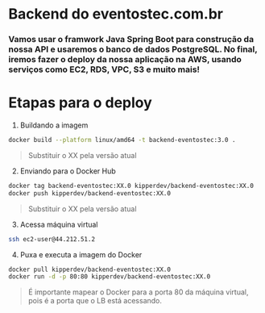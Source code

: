 #  Backend do eventostec.com.br

###  Vamos usar o framwork Java Spring Boot para construção da nossa API e usaremos o banco de dados PostgreSQL. No final, iremos fazer o deploy da nossa aplicação na AWS, usando serviços como EC2, RDS, VPC, S3 e muito mais! 

# Etapas para o deploy

1. Buildando a imagem
```bash
docker build --platform linux/amd64 -t backend-eventostec:3.0 .
```

> Substituir o XX pela versão atual

2. Enviando para o Docker Hub
```bash
docker tag backend-eventostec:XX.0 kipperdev/backend-eventostec:XX.0
docker push kipperdev/backend-eventostec:XX.0
```

> Substituir o XX pela versão atual

3. Acessa máquina virtual

```bash
ssh ec2-user@44.212.51.2
```

4. Puxa e executa a imagem do Docker
```bash
docker pull kipperdev/backend-eventostec:XX.0
docker run -d -p 80:80 kipperdev/backend-eventostec:XX.0
```

> É importante mapear o Docker para a porta 80 da máquina virtual, pois é a porta que o LB está acessando.

